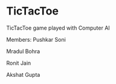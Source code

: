 # TicTacToe
TicTacToe game played with Computer AI

Members: 
Pushkar Soni

Mradul Bohra

Ronit Jain

Akshat Gupta
